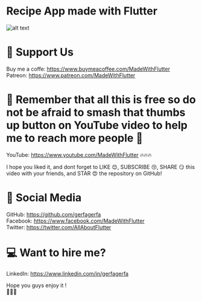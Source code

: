 # Recipe App made with Flutter
![alt text](https://imgur.com/8hyAs0W)

# 🤝 Support Us  
Buy me a coffe: https://www.buymeacoffee.com/MadeWithFlutter  
Patreon: https://www.patreon.com/MadeWithFlutter  

# 🙏 Remember that all this is free so do not be afraid to smash that thumbs up button on YouTube video to help me to reach more people 🙏

YouTube: https://www.youtube.com/MadeWithFlutter :fire::fire::fire:

I hope you liked it, and dont forget to LIKE :blush:, SUBSCRIBE :kissing_closed_eyes:, SHARE :smirk: this video with your friends, and STAR :heart_eyes: the repository on GitHub!

# 📢 Social Media
GitHub: https://github.com/gerfagerfa  
Facebook: https://www.facebook.com/MadeWithFlutter  
Twitter: https://twitter.com/AllAboutFlutter  

# 💻 Want to hire me?
LinkedIn: https://www.linkedin.com/in/gerfagerfa

Hope you guys enjoy it !  
:wave::wave::wave:
